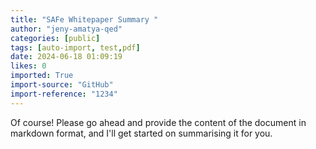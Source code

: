 ```yaml
---
title: "SAFe Whitepaper Summary "
author: "jeny-amatya-qed"
categories: [public]
tags: [auto-import, test,pdf]
date: 2024-06-18 01:09:19
likes: 0
imported: True 
import-source: "GitHub"
import-reference: "1234"
---
```


Of course! Please go ahead and provide the content of the document in markdown format, and I'll get started on summarising it for you.